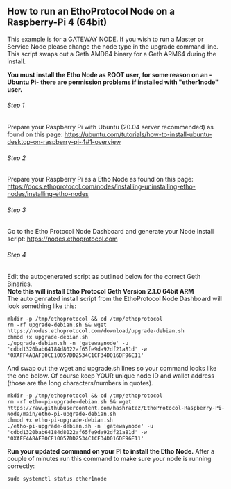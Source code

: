 ## How to run an EthoProtocol Node on a Raspberry-Pi 4 (64bit)

This example is for a GATEWAY NODE.  If you wish to run a Master or Service Node please change the node type in the upgrade command line.  This script swaps out a Geth AMD64 binary for a Geth ARM64 during the install.

**You must install the Etho Node as ROOT user, for some reason on an -Ubuntu Pi- there are permission problems if installed with "ether1node" user.**

###### Step 1
Prepare your Raspberry Pi with Ubuntu (20.04 server recommended) as found on this page:
https://ubuntu.com/tutorials/how-to-install-ubuntu-desktop-on-raspberry-pi-4#1-overview

###### Step 2
Prepare your Raspberry Pi as a Etho Node as found on this page:
https://docs.ethoprotocol.com/nodes/installing-uninstalling-etho-nodes/installing-etho-nodes

###### Step 3
Go to the Etho Protocol Node Dashboard and generate your Node Install script:
https://nodes.ethoprotocol.com

###### Step 4 
Edit the autogenerated script as outlined below for the correct Geth Binaries. \
**Note this will install Etho Protocol Geth Version 2.1.0 64bit ARM** \
The auto genrated install script from the EthoProtocol Node Dashboard will look something like this:

```
mkdir -p /tmp/ethoprotocol && cd /tmp/ethoprotocol
rm -rf upgrade-debian.sh && wget https://nodes.ethoprotocol.com/download/upgrade-debian.sh
chmod +x upgrade-debian.sh
./upgrade-debian.sh -n 'gatewaynode' -u 'cdbd1320bab64184d8022af65fe9da92df21a81d' -w '0XAFF4A8AFB0CE10057DD2534C1CF34D016DF96E11'

```
And swap out the wget and upgrade.sh lines so your command looks like the one below.  Of course keep YOUR unique node ID and wallet address (those are the long characters/numbers in quotes). 

```
mkdir -p /tmp/ethoprotocol && cd /tmp/ethoprotocol
rm -rf etho-pi-upgrade-debian.sh && wget https://raw.githubusercontent.com/hashratez/EthoProtocol-Raspberry-Pi-Node/main/etho-pi-upgrade-debian.sh
chmod +x etho-pi-upgrade-debian.sh
./etho-pi-upgrade-debian.sh -n 'gatewaynode' -u 'cdbd1320bab64184d8022af65fe9da92df21a81d' -w '0XAFF4A8AFB0CE10057DD2534C1CF34D016DF96E11'
```
**Run your updated command on your PI to install the Etho Node.**
After a couple of minutes run this command to make sure your node is running correctly:
```
sudo systemctl status ether1node
```



